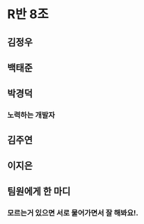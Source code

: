 # R반 8조

## 김정우

## 백태준

## 박경덕
### 노력하는 개발자

## 김주연

## 이지은

## 팀원에게 한 마디
### 모르는거 있으면 서로 물어가면서 잘 해봐요!.
